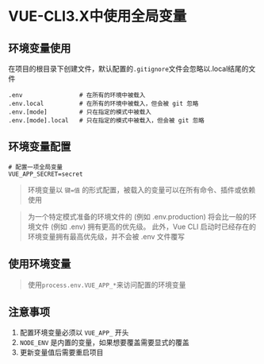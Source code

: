 # VUE-CLI3.X中使用全局变量

## 环境变量使用

在项目的根目录下创建文件，默认配置的`.gitignore`文件会忽略以.local结尾的文件

```text
.env                # 在所有的环境中被载入
.env.local          # 在所有的环境中被载入，但会被 git 忽略
.env.[mode]         # 只在指定的模式中被载入
.env.[mode].local   # 只在指定的模式中被载入，但会被 git 忽略
```

## 环境变量配置

```text
# 配置一项全局变量
VUE_APP_SECRET=secret
```

> 环境变量以 `键=值` 的形式配置，被载入的变量可以在所有命令、插件或依赖使用


> 为一个特定模式准备的环境文件的 (例如 .env.production) 将会比一般的环境文件 (例如 .env) 拥有更高的优先级。
> 此外，Vue CLI 启动时已经存在的环境变量拥有最高优先级，并不会被 .env 文件覆写

## 使用环境变量

> 使用`process.env.VUE_APP_*`来访问配置的环境变量

## 注意事项

1. 配置环境变量必须以 `VUE_APP_` 开头
2. `NODE_ENV` 是内置的变量，如果想要覆盖需要显式的覆盖
3. 更新变量值后需要重启项目
